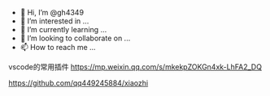- 👋 Hi, I’m @gh4349
- 👀 I’m interested in ...
- 🌱 I’m currently learning ...
- 💞️ I’m looking to collaborate on ...
- 📫 How to reach me ...

<!---
gh4349/gh4349 is a ✨ special ✨ repository because its `README.md` (this file) appears on your GitHub profile.
You can click the Preview link to take a look at your changes.
--->



vscode的常用插件
https://mp.weixin.qq.com/s/mkekpZOKGn4xk-LhFA2_DQ




https://github.com/qq449245884/xiaozhi
